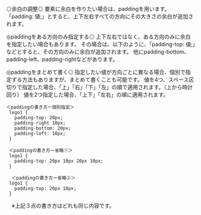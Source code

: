 ◎余白の調整◎
要素に余白を作りたい場合は、paddingを用います。
「padding: 値;」とすると、上下左右すべての方向にその大きさの余白が追加されます。

◎paddingをある方向のみ指定する◎
上下左右ではなく、ある方向のみに余白を指定したい場合もあります。
その場合は、以下のように、「padding-top: 値;」などとすると、その方向のみに余白が追加されます。
他にpadding-bottom、padding-left、padding-rightなどがあります。

◎paddingをまとめて書く◎
指定したい値が方向ごとに異なる場合、個別で指定する方法もありますが、まとめて書くことも可能です。
値を4つ、スペース区切りで指定した場合、「上」「右」「下」「左」の順で適用されます。（上から時計回り）
値を2つ指定した場合、「上下」「左右」の順に適用されます。

    ＜paddingの書き方ー個別指定＞
     logo1 {
       padding-top: 20px;
       padding-right 10px;
       padding-bottom: 20px;
       padding-left: 10px;
     }

     ＜paddingの書き方ー省略①＞
     logo1 {
       padding-top: 20px 10px 20px 10px;
     }

      ＜paddingの書き方ー省略②＞
     logo1 {
       padding-top: 20px 10px;
     }
     
 　※上記３点の書き方はどれも同じ内容です。
 
 
